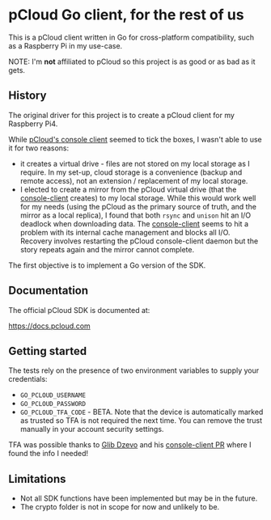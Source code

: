 # pCloud Go client, for the rest of us

This is a pCloud client written in Go for cross-platform compatibility, such as a Raspberry Pi in my use-case.

NOTE: I'm **not** affiliated to pCloud so this project is as good or as bad as it gets.

## History

The original driver for this project is to create a pCloud client for my Raspberry Pi4.

While [pCloud's console client](https://github.com/pcloudcom/console-client) seemed to tick the boxes, I wasn't able to use it for two reasons:
- it creates a virtual drive - files are not stored on my local storage as I require. In my set-up, cloud storage is a convenience (backup and remote access), not an extension / replacement of my local storage.
- I elected to create a mirror from the pCloud virtual drive (that the [console-client](https://github.com/pcloudcom/console-client) creates) to my local storage. While this would work well for my needs (using the pCloud as the primary source of truth, and the mirror as a local replica), I found that both `rsync` and `unison` hit an I/O deadlock when downloading data. The [console-client](https://github.com/pcloudcom/console-client) seems to hit a problem with its internal cache management and blocks all I/O. Recovery involves restarting the pCloud console-client daemon but the story repeats again and the mirror cannot complete.

The first objective is to implement a Go version of the SDK.

## Documentation

The official pCloud SDK is documented at:

https://docs.pcloud.com

## Getting started

The tests rely on the presence of two environment variables to supply your credentials:
- `GO_PCLOUD_USERNAME`
- `GO_PCLOUD_PASSWORD`
- `GO_PCLOUD_TFA_CODE` - BETA. Note that the device is automatically marked as trusted so TFA is not required the next time. You can remove the trust manually in your account security settings.

TFA was possible thanks to [Glib Dzevo](https://github.com/gdzevo) and his [console-client PR](https://github.com/pcloudcom/console-client/pull/94) where I found the info I needed!

## Limitations

- Not all SDK functions have been implemented but may be in the future.
- The crypto folder is not in scope for now and unlikely to be.
